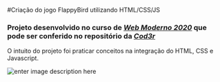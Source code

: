 #Criação do jogo FlappyBird utilizando HTML/CSS/JS

### Projeto desenvolvido no curso de [*Web Moderno 2020*](https://www.cod3r.com.br/courses/web-moderno) que pode ser conferido no repositório da [*Cod3r*](https://github.com/cod3rcursos)

O intuito do projeto foi praticar conceitos na integração do HTML, CSS e Javascript.

![enter image description here](https://imgur.com/YIpTAbO.png)
